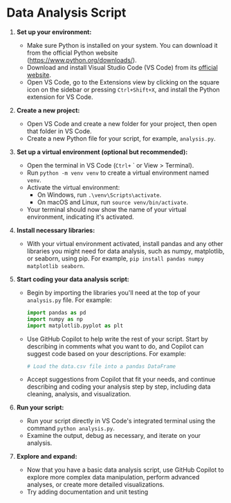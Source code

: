 # Data Analysis Script

1. **Set up your environment:**
   - Make sure Python is installed on your system. You can download it from the official Python website (https://www.python.org/downloads/).
   - Download and install Visual Studio Code (VS Code) from its [official website](https://code.visualstudio.com/).
   - Open VS Code, go to the Extensions view by clicking on the square icon on the sidebar or pressing `Ctrl+Shift+X`, and install the Python extension for VS Code.

1. **Create a new project:**
   - Open VS Code and create a new folder for your project, then open that folder in VS Code.
   - Create a new Python file for your script, for example, `analysis.py`.

1. **Set up a virtual environment (optional but recommended):**
   - Open the terminal in VS Code (`Ctrl+` ` or View > Terminal).
   - Run `python -m venv venv` to create a virtual environment named `venv`.
   - Activate the virtual environment:
     - On Windows, run `.\venv\Scripts\activate`.
     - On macOS and Linux, run `source venv/bin/activate`.
   - Your terminal should now show the name of your virtual environment, indicating it's activated.

1. **Install necessary libraries:**
   - With your virtual environment activated, install pandas and any other libraries you might need for data analysis, such as numpy, matplotlib, or seaborn, using pip. For example, `pip install pandas numpy matplotlib seaborn`.

1. **Start coding your data analysis script:**
   - Begin by importing the libraries you'll need at the top of your `analysis.py` file. For example:
     ```python
     import pandas as pd
     import numpy as np
     import matplotlib.pyplot as plt
     ```
   - Use GitHub Copilot to help write the rest of your script. Start by describing in comments what you want to do, and Copilot can suggest code based on your descriptions. For example:
     ```python
     # Load the data.csv file into a pandas DataFrame
     ```
   - Accept suggestions from Copilot that fit your needs, and continue describing and coding your analysis step by step, including data cleaning, analysis, and visualization.

1. **Run your script:**
   - Run your script directly in VS Code's integrated terminal using the command `python analysis.py`.
   - Examine the output, debug as necessary, and iterate on your analysis.

1. **Explore and expand:**
   - Now that you have a basic data analysis script, use GitHub Copilot to explore more complex data manipulation, perform advanced analyses, or create more detailed visualizations.
   - Try adding documentation and unit testing
